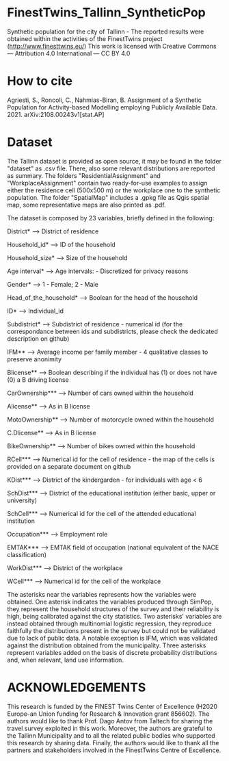 # FinestTwins_Tallinn_SyntheticPop
Synthetic population for the city of Tallinn - The reported results were obtained within the activities of the FinestTwins project (http://www.finesttwins.eu/)
This work is licensed with Creative Commons — Attribution 4.0 International — CC BY 4.0

# How to cite
Agriesti, S., Roncoli, C., Nahmias-Biran, B. Assignment of a Synthetic Population for Activity-based Modelling employing Publicly Available Data. 2021. arXiv:2108.00243v1[stat.AP]

# Dataset
The Tallinn dataset is provided as open source, it may be found in the folder "dataset" as .csv file. There, also some relevant distributions are reported as summary. The folders "ResidentialAssignment" and "WorkplaceAssignment" contain two ready-for-use examples to assign either the residence cell (500x500 m) or the workplace one to the synthetic population. The folder "SpatialMap" includes a .gpkg file as Qgis spatial map, some representative maps are also printed as .pdf.

The dataset is composed by 23 variables, briefly defined in the following:    

District* -->	District of residence

Household_id*	--> ID of the household

Household_size*	--> Size of the household

Age interval*	-->	Age intervals: - Discretized for privacy reasons

Gender*	-->	1 - Female; 2 - Male

Head_of_the_household*	-->	Boolean for the head of the household

ID*	-->	Individual_id

Subdistrict*	-->	Subdistrict of residence - numerical id (for the correspondance between ids and subdistricts, please check the dedicated description on github)

IFM**	-->	Average income per family member - 4 qualitative classes to preserve anonimity

Blicense**	-->	Boolean describing if the individual has (1) or does not have (0) a B driving license

CarOwnership***	-->	Number of cars owned within the household

Alicense**	-->	As in B license

MotoOwnership**	-->	Number of motorcycle owned within the household

C.Dlicense**	-->	As in B license

BikeOwnership**	-->	Number of bikes owned within the household

RCell***	-->	Numerical id for the cell of residence - the map of the cells is provided on a separate document on github

KDist***	-->	District of the kindergarden - for individuals with age < 6

SchDist***	-->	District of the educational institution (either basic, upper or university)

SchCell***	-->	Numerical id for the cell of the attended educational institution

Occupation***	-->	Employment role

EMTAK***	-->	EMTAK field of occupation (national equivalent of the NACE classification)

WorkDist***	-->	District of the workplace

WCell***	-->	Numerical id for the cell of the workplace

The asterisks near the variables represents how the variables were obtained. One asterisk indicates the variables produced through SimPop, they represent the household structures of the survey and their reliability is high, being calibrated against the city statistics. Two asterisks' variables are instead obtained through multinomial logistic regression, they reproduce faithfully the distributions present in the survey but could not be validated due to lack of public data. A notable exception is IFM, which was validated against the distribution obtained from the municipality. Three asterisks represent variables added on the basis of discrete probability distributions and, when relevant, land use information.


# ACKNOWLEDGEMENTS 
This research is funded by the FINEST Twins Center of Excellence (H2020 Europe-an Union funding for Research & Innovation grant 856602). 
The authors would like to thank Prof. Dago Antov from Taltech for sharing the travel survey exploited in this work. Moreover, the authors are grateful to the Tallinn Municipality and to all the related public bodies who supported this research by sharing data. Finally, the authors would like to thank all the partners and stakeholders involved in the FinestTwins Centre of Excellence. 
